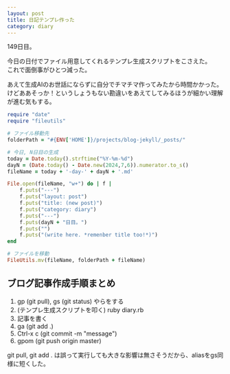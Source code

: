 ```yaml
---
layout: post
title: 日記テンプレ作った 
category: diary
---
```

149日目。

今日の日付でファイル用意してくれるテンプレ生成スクリプトをこさえた。  
これで面倒事がひとつ減った。

あえて生成AIのお世話にならずに自分でチマチマ作ってみたから時間かかった。けどああそっか！というしょうもない勘違いをあえてしてみるほうが細かい理解が進む気もする。

```ruby
require "date"
require "fileutils"

# ファイル移動先
folderPath = "#{ENV['HOME']}/projects/blog-jekyll/_posts/"

# 今日, N日目の生成
today = Date.today().strftime("%Y-%m-%d")
dayN = (Date.today() - Date.new(2024,7,6)).numerator.to_s()
fileName = today + '-day-' + dayN + '.md'

File.open(fileName, "w+") do | f |
    f.puts("---")
    f.puts("layout: post")
    f.puts("title: (new post)")
    f.puts("category: diary")
    f.puts("---")
    f.puts(dayN + "日目。")
    f.puts("")
    f.puts("(write here. *remenber title too!*)")
end

# ファイルを移動
FileUtils.mv(fileName, folderPath + fileName)
```

## ブログ記事作成手順まとめ

1. gp (git pull), gs (git status) やらをする
1. (テンプレ生成スクリプトを叩く) ruby diary.rb
1. 記事を書く 
1. ga (git add .)
1. Ctrl-x c (git commit -m "message")
1. gpom (git push origin master)

git pull, git add . は誤って実行しても大きな影響は無さそうだから、aliasをgs同様に短くした。
